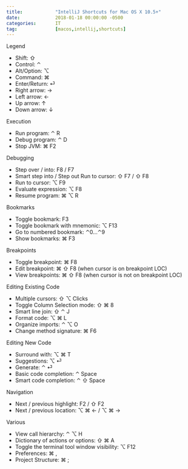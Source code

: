 ```yaml
---
title:            "IntelliJ Shortcuts for Mac OS X 10.5+"
date:             2018-01-18 00:00:00 -0500
categories:       IT
tag:              [macos,intellij,shortcuts]
---
```


Legend
- Shift: ⇧
- Control: ⌃
- Alt/Option: ⌥
- Command: ⌘
- Enter/Return: ⏎
- Right arrow: →
- Left arrow: ←
- Up arrow: ↑
- Down arrow: ↓

Execution
- Run program: ⌃ R
- Debug program: ⌃ D
- Stop JVM: ⌘ F2

Debugging
- Step over / into: F8 / F7
- Smart step into / Step out Run to cursor: ⇧ F7 / ⇧ F8
- Run to cursor: ⌥ F9
- Evaluate expression: ⌥ F8
- Resume program: ⌘ ⌥ R

Bookmarks
- Toggle bookmark: F3
- Toggle bookmark with mnemonic: ⌥ F13
- Go to numbered bookmark: ⌃0...⌃9
- Show bookmarks: ⌘ F3

Breakpoints
- Toggle breakpoint: ⌘ F8
- Edit breakpoint: ⌘ ⇧ F8 (when cursor is on breakpoint LOC)
- View breakpoints: ⌘ ⇧ F8 (when cursor is not on breakpoint LOC)

Editing Existing Code
- Multiple cursors: ⇧ ⌥ Clicks
- Toggle Column Selection mode: ⇧ ⌘ 8
- Smart line join: ⇧ ⌃ J
- Format code: ⌥ ⌘ L
- Organize imports: ⌃ ⌥ O
- Change method signature: ⌘ F6 

Editing New Code
- Surround with: ⌥ ⌘ T
- Suggestions: ⌥ ⏎
- Generate: ⌃ ⏎
- Basic code completion: ⌃ Space
- Smart code completion: ⌃ ⇧ Space

Navigation
- Next / previous highlight: F2 / ⇧ F2
- Next / previous location: ⌥ ⌘ ← / ⌥ ⌘ →

Various
- View call hierarchy: ⌃ ⌥ H
- Dictionary of actions or options: ⇧ ⌘ A
- Toggle the terminal tool window visibility: ⌥ F12
- Preferences: ⌘ ,
- Project Structure: ⌘ ;
